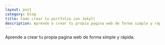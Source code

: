 ```yaml
---
layout: post
category: blog
title: Como crear tu portfolio con Jekyll
description: Aprende a crear tu propia pagina web de forma simple y rápida.
---
```


Aprende a crear tu propia pagina web de forma simple y rápida.

<!--more-->



